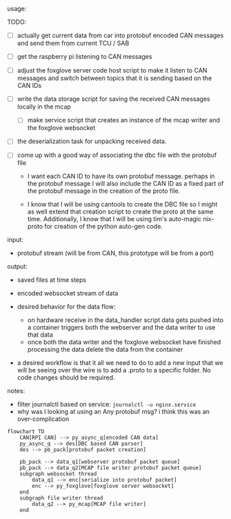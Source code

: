 usage: 

TODO:
- [ ] actually get current data from car into protobuf encoded CAN messages and send them from current TCU / SAB

- [ ] get the raspberry pi listening to CAN messages

- [ ] adjust the foxglove server code host script to make it listen to CAN messages and switch between topics that it is sending based on the CAN IDs

- [ ] write the data storage script for saving the received CAN messages locally in the mcap 
    - [ ]  make service script that creates an instance of the mcap writer and the foxglove websocket


- [ ] the deserialization task for unpacking received data.

- [ ] come up with a good way of associating the dbc file with the protobuf file

    - I want each CAN ID to have its own protobuf message. perhaps in the protobuf message I will also include the CAN ID as a fixed part of the protobuf message in the creation of the proto file.
       
    - I know that I will be using cantools to create the DBC file so I might as well extend that creation script to create the proto at the same time. Additionally, I know that I will be using tim's auto-magic nix-proto for creation of the python auto-gen code.

input: 
- protobuf stream (will be from CAN, this prototype will be from a port)

output: 
- saved files at time steps
- encoded websocket stream of data

- desired behavior for the data flow:
    - on hardware receive in the data_handler script data gets pushed into a container triggers both the webserver and the data writer to use that data
    - once both the data writer and the foxglove websocket have finished processing the data delete the data from the container

- a desired workflow is that it all we need to do to add a new input that we will be seeing over the wire is to add a .proto to a specific folder. No code changes should be required.

notes:
- filter journalctl based on service: `journalctl -u nginx.service`
- why was I looking at using an Any protobuf msg? i think this was an over-complication

```mermaid
flowchart TD
    CAN[RPI CAN] --> py_async_q[encoded CAN data]
    py_async_q --> des[DBC based CAN parser] 
    des --> pb_pack[protobuf packet creation]
    
    pb_pack --> data_q1[webserver protobuf packet queue]
    pb_pack --> data_q2[MCAP file writer protobuf packet queue]
    subgraph websocket thread
        data_q1 --> enc[serialize into protobuf packet]
        enc --> py_foxglove[foxglove server websocket]
    end
    subgraph file writer thread
        data_q2 --> py_mcap[MCAP file writer]
    end
```